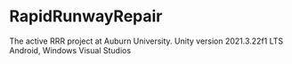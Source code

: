 # RapidRunwayRepair
The active RRR project at Auburn University.  Unity version 2021.3.22f1 LTS Android, Windows Visual Studios
